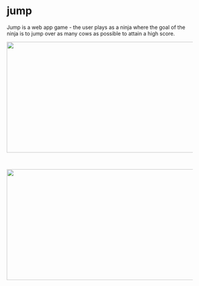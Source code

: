 # jump

Jump is a web app game - the user plays as a ninja where the goal of the ninja is to jump over as many cows as possible to attain a high score.

<p align="center">
  <img width="550" height="300" src="https://github.com/bensadel/jump/assets/95494769/f112cea5-030c-4b5b-a8c1-ad247b318aad">
</p>
<br>
<p align="center">
  <img width="550" height="300" src="https://github.com/bensadel/jump/assets/95494769/7e3b2e77-096d-4dfc-83d1-f51ccbadc212">
</p>

